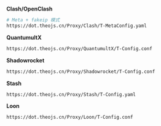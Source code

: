 **Clash/OpenClash**

```sh
# Meta + fakeip 模式
https://dot.theojs.cn/Proxy/Clash/T-MetaConfig.yaml
```

**QuantumultX**

```sh
https://dot.theojs.cn/Proxy/QuantumultX/T-Config.conf
```

**Shadowrocket**

```sh
https://dot.theojs.cn/Proxy/Shadowrocket/T-Config.conf
```

**Stash**

```sh
https://dot.theojs.cn/Proxy/Stash/T-Config.yaml
```

**Loon**

```sh
https://dot.theojs.cn/Proxy/Loon/T-Config.conf
```
